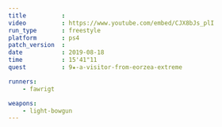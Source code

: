 ```yaml
---
title          :
video          : https://www.youtube.com/embed/CJX8bJs_plI
run_type       : freestyle
platform       : ps4
patch_version  : 
date           : 2019-08-18
time           : 15'41"11
quest          : 9★-a-visitor-from-eorzea-extreme

runners:
    - fawrigt

weapons:
    - light-bowgun
---
```

